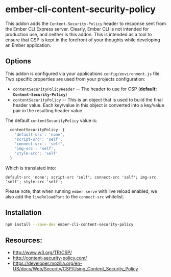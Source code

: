 # ember-cli-content-security-policy

This addon adds the `Content-Security-Policy` header to response sent from the Ember CLI Express server.
Clearly, Ember CLI is not intended for production use, and neither is this addon. This is intended as a
tool to ensure that CSP is kept in the forefront of your thoughts while developing an Ember application.

## Options

This addon is configured via your applications `config/environment.js` file. Two specific properties are
used from your projects configuration:

* `contentSecurityPolicyHeader` -- The header to use for CSP (**default: `Content-Security-Policy`**)
* `contentSecurityPolicy` -- This is an object that is used to build the final header value. Each key/value
  in this object is converted into a key/value pair in the resulting header value.

The default `contentSecurityPolicy` value is:

```javascript
  contentSecurityPolicy: {
    'default-src': 'none',
    'script-src': 'self',
    'connect-src': 'self',
    'img-src': 'self',
    'style-src': 'self'
  }
```

Which is translated into:

```
default-src 'none'; script-src 'self'; connect-src 'self'; img-src 'self'; style-src 'self';
```

Please note, that when running `ember serve` with live reload enabled, we also add the `liveReloadPort` to
the `connect-src` whitelist.

## Installation

```bash
npm install --save-dev ember-cli-content-security-policy
```

## Resources:

* http://www.w3.org/TR/CSP/
* http://content-security-policy.com/
* https://developer.mozilla.org/en-US/docs/Web/Security/CSP/Using_Content_Security_Policy
